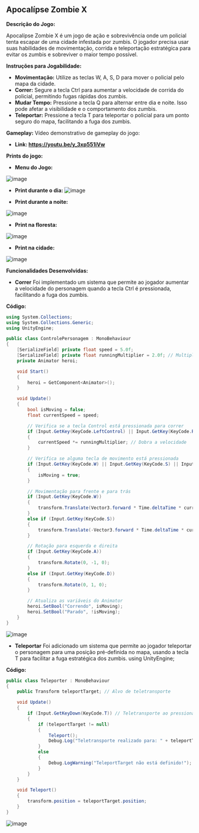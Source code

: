 ## Apocalípse Zombie X

**Descrição do Jogo:**

Apocalípse Zombie X é um jogo de ação e sobrevivência onde um policial tenta escapar de uma cidade infestada por zumbis. O jogador precisa usar suas habilidades de movimentação, corrida e teleportação estratégica para evitar os zumbis e sobreviver o maior tempo possível.

**Instruções para Jogabilidade:**

- **Movimentação:**  Utilize as teclas W, A, S, D para mover o policial pelo mapa da cidade.
- **Correr:** Segure a tecla Ctrl para aumentar a velocidade de corrida do policial, permitindo fugas rápidas dos zumbis.
- **Mudar Tempo:** Pressione a tecla Q para alternar entre dia e noite. Isso pode afetar a visibilidade e o comportamento dos zumbis.
- **Teleportar:** Pressione a tecla T para teleportar o policial para um ponto seguro do mapa, facilitando a fuga dos zumbis.

**Gameplay:**
Vídeo demonstrativo de gameplay do jogo:
- **Link: https://youtu.be/y_3xp551iVw**

**Prints do jogo:**
  
- **Menu do Jogo:**

![image](https://github.com/CapelLuisFelipe/Apocal-pseZombieX/assets/125330670/19232293-5b6d-42c2-b217-a99ff755cb85)

- **Print durante o dia:**
![image](https://github.com/CapelLuisFelipe/Apocal-pseZombieX/assets/125330670/d011dca7-e4dd-46f2-9b48-018153e4e978)

 - **Print durante a noite:**

![image](https://github.com/CapelLuisFelipe/Apocal-pseZombieX/assets/125330670/d05fe81b-3152-4fe8-a8d6-93d059df053e) 

- **Print na floresta:**

![image](https://github.com/CapelLuisFelipe/Apocal-pseZombieX/assets/125330670/8aaa8344-81bd-4ede-936e-202f2c4302b9)

- **Print na cidade:**

![image](https://github.com/CapelLuisFelipe/Apocal-pseZombieX/assets/125330670/3e910c63-4757-44b0-8bdd-9cf7dd55b257)


**Funcionalidades Desenvolvidas:**
- **Correr**
Foi implementado um sistema que permite ao jogador aumentar a velocidade do personagem quando a tecla Ctrl é pressionada, facilitando a fuga dos zumbis.

**Código:**
```csharp
using System.Collections;
using System.Collections.Generic;
using UnityEngine;

public class ControlePersonagem : MonoBehaviour
{
    [SerializeField] private float speed = 5.0f;
    [SerializeField] private float runningMultiplier = 2.0f; // Multiplicador para a corrida
    private Animator heroi;

    void Start()
    {
        heroi = GetComponent<Animator>();
    }

    void Update()
    {
        bool isMoving = false;
        float currentSpeed = speed;

        // Verifica se a tecla Control está pressionada para correr
        if (Input.GetKey(KeyCode.LeftControl) || Input.GetKey(KeyCode.RightControl))
        {
            currentSpeed *= runningMultiplier; // Dobra a velocidade
        }

        // Verifica se alguma tecla de movimento está pressionada
        if (Input.GetKey(KeyCode.W) || Input.GetKey(KeyCode.S) || Input.GetKey(KeyCode.A) || Input.GetKey(KeyCode.D))
        {
            isMoving = true;
        }

        // Movimentação para frente e para trás
        if (Input.GetKey(KeyCode.W))
        {
            transform.Translate(Vector3.forward * Time.deltaTime * currentSpeed);
        }
        else if (Input.GetKey(KeyCode.S))
        {
            transform.Translate(-Vector3.forward * Time.deltaTime * currentSpeed);
        }

        // Rotação para esquerda e direita
        if (Input.GetKey(KeyCode.A))
        {
            transform.Rotate(0, -1, 0);
        }
        else if (Input.GetKey(KeyCode.D))
        {
            transform.Rotate(0, 1, 0);
        }

        // Atualiza as variáveis do Animator
        heroi.SetBool("Correndo", isMoving);
        heroi.SetBool("Parado", !isMoving);
    }
}
```

![image](https://github.com/CapelLuisFelipe/Apocal-pseZombieX/assets/125330670/17a5d9a3-6afb-4609-b013-aee86ce7dffa)



- **Teleportar**
Foi adicionado um sistema que permite ao jogador teleportar o personagem para uma posição pré-definida no mapa, usando a tecla T para facilitar a fuga estratégica dos zumbis.
using UnityEngine;

**Código:**

```csharp
public class Teleporter : MonoBehaviour
{
    public Transform teleportTarget; // Alvo de teletransporte

    void Update()
    {
        if (Input.GetKeyDown(KeyCode.T)) // Teletransporte ao pressionar a tecla T
        {
            if (teleportTarget != null)
            {
                Teleport();
                Debug.Log("Teletransporte realizado para: " + teleportTarget.position);
            }
            else
            {
                Debug.LogWarning("TeleportTarget não está definido!");
            }
        }
    }

    void Teleport()
    {
        transform.position = teleportTarget.position;
    }
}
```

![image](https://github.com/CapelLuisFelipe/Apocal-pseZombieX/assets/125330670/ee14fc6f-2d2b-480a-b0b4-d460ba84f4ea)




